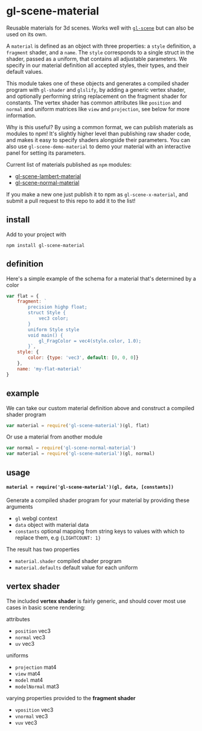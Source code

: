 # gl-scene-material

Reusable materials for 3d scenes. Works well with [`gl-scene`](https://github.com/freeman-lab/gl-scene) but can also be used on its own.

A `material` is defined as an object with three properties: a `style` definition, a `fragment` shader, and a `name`. The `style` corresponds to a single struct in the shader, passed as a uniform, that contains all adjustable parameters. We specify in our material definition all accepted styles, their types, and their default values.

This module takes one of these objects and generates a compiled shader program with `gl-shader` and `glslify`, by adding a generic vertex shader, and optionally performing string replacement on the fragment shader for constants. The vertex shader has common attributes like `position` and `normal` and uniform matrices like `view` and `projection`, see below for more information.

Why is this useful? By using a common format, we can publish materials as modules to npm! It's slightly higher level than publishing raw shader code, and makes it easy to specify shaders alongside their parameters. You can also use `gl-scene-demo-material` to demo your material with an interactive panel for setting its parameters.

Current list of materials published as `npm` modules:
- [gl-scene-lambert-material](https://github.com/freeman-lab/gl-scene-lambert-material)
- [gl-scene-normal-material](https://github.com/freeman-lab/gl-scene-normal-material)

If you make a new one just publish it to npm as `gl-scene-x-material`, and submit a pull request to this repo to add it to the list!

## install

Add to your project with
```
npm install gl-scene-material
```

## definition

Here's a simple example of the schema for a material that's determined by a color

```javascript
var flat = {
	fragment: `
		precision highp float;
		struct Style {
			vec3 color;
		}
		uniform Style style
		void main() {
	  		gl_FragColor = vec4(style.color, 1.0);
		}`,
	style: {
		color: {type: 'vec3', default: [0, 0, 0]}
	},
	name: 'my-flat-material'
}
```

## example 

We can take our custom material definition above and construct a compiled shader program

```javascript
var material = require('gl-scene-material')(gl, flat)
```

Or use a material from another module

```javascript
var normal = require('gl-scene-normal-material')
var material = require('gl-scene-material')(gl, normal)
```

## usage

#### `material = require('gl-scene-material')(gl, data, [constants])`

Generate a compiled shader program for your material by providing these arguments
- `gl` webgl context
- `data` object with material data
- `constants` optional mapping from string keys to values with which to replace them, e.g `{LIGHTCOUNT: 1}`

The result has two properties
- `material.shader` compiled shader program
- `material.defaults` default value for each uniform

## vertex shader

The included **vertex shader** is fairly generic, and should cover most use cases in basic scene rendering:

attributes
- `position` vec3
- `normal` vec3
- `uv` vec3

uniforms
- `projection` mat4
- `view` mat4
- `model` mat4
- `modelNormal` mat3

varying properties provided to the **fragment shader**
- `vposition` vec3
- `vnormal` vec3
- `vuv` vec3